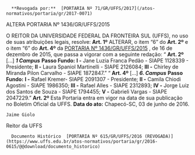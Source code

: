       **Revogada por:**  [PORTARIA Nº 71/GR/UFFS/2017](/atos-normativos/portaria/gr/2017-0071) 

   ALTERA PORTARIA Nº 1436/GR/UFFS/2015  

 O REITOR DA UNIVERSIDADE FEDERAL DA FRONTEIRA SUL (UFFS), no uso de suas atribuições legais, resolve:   **Art. 1º** ALTERAR, o item “6” do **Art. 2º** e o item “6” do **Art. 4º** da [PORTARIA Nº 1436/GR/UFFS/2015](https://www.uffs.edu.br/atos-normativos/portaria/gr/2015-1436)  , de 16 de dezembro de 2015, que passa a vigorar com a seguinte redação: “ **Art. 2º** [...]  ***1 Campus***  **Passo Fundo:**  **I -** Jane Luzia Franca Pedão - SIAPE 1128339 - Presidente; **II -** Laura Spaniol Martinelli - SIAPE 2126084; **III -** Chirley de Miranda Pilon Carvalho - SIAPE 1872847.”   “ **Art. 4º** [...]  ***6. Campus***  **Passo Fundo:**  **I -** Rafael Kremer- SIAPE 2091307 - Presidente; **II -** Camila Chiodi Agostini - SIAPE 1986350; **III -** Rafael Alles - SIAPE 2312893; **IV -** Jorge Luiz dos Santos de Souza - SIAPE 1794455; **V -** Gabrieli Vargas - SIAPE 2047229.”   **Art. 2º** Esta Portaria entra em vigor na data de sua publicação no Boletim Oficial da UFFS.      **Data do ato:** Chapecó-SC, 03 de junho de 2016.   
 

    Jaime Giolo   
 Reitor da UFFS 

      Documento Histórico  [PORTARIA Nº 615/GR/UFFS/2016 (REVOGADA)](https://www.uffs.edu.br/atos-normativos/portaria/gr/2016-0615/@@download/documento_historico)     
      